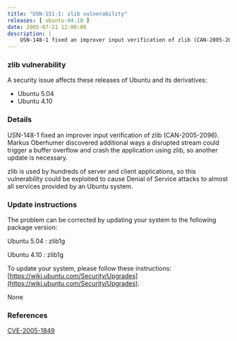 ```yaml
---
title: "USN-151-1: zlib vulnerability"
releases: [ ubuntu-04.10 ]
date: 2005-07-21 12:00:00
description: |
    USN-148-1 fixed an improver input verification of zlib (CAN-2005-2096). Markus Oberhumer discovered additional ways a disrupted stream could trigger a buffer overflow and crash the application using zlib, so another update is necessary.
--- 
```

 
### zlib vulnerability

A security issue affects these releases of Ubuntu and its derivatives:

* Ubuntu 5.04
* Ubuntu 4.10

### Details

USN-148-1 fixed an improver input verification of zlib (CAN-2005-2096). Markus Oberhumer discovered additional ways a disrupted stream could trigger a buffer overflow and crash the application using zlib, so another update is necessary.

zlib is used by hundreds of server and client applications, so this vulnerability could be exploited to cause Denial of Service attacks to almost all services provided by an Ubuntu system.

### Update instructions

The problem can be corrected by updating your system to the following package version:

Ubuntu 5.04
 : zlib1g 

Ubuntu 4.10
 : zlib1g 

To update your system, please follow these instructions: [https://wiki.ubuntu.com/Security/Upgrades](https://wiki.ubuntu.com/Security/Upgrades).

None

### References

 [CVE-2005-1849](http://people.ubuntu.com/~ubuntu-security/cve/CVE-2005-1849)
 
